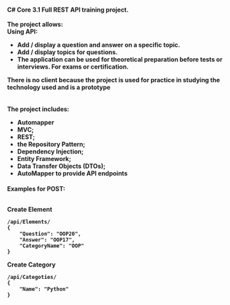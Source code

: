 <h4>C# Core 3.1 Full REST API training project.
<br><br>
The project allows:<br>
Using API:<br>

*  Add / display a question and answer on a specific topic.
*  Add / display topics for questions.
*  The application can be used for theoretical preparation before tests or interviews. For exams or certification.<br>

There is no client because the project is used for practice in studying the technology used and is a prototype
<br><br>	
The project includes:

* Automapper
* MVC;
* REST;
* the Repository Pattern;
* Dependency Injection; 
* Entity Framework;
* Data Transfer Objects (DTOs);
* AutoMapper to provide API endpoints

<h4>Examples for POST:<br><br>

﻿Create Element

	/api/Elements/
	{
		"Question": "OOP20",
		"Answer": "OOP17",
		"CategoryName": "OOP"
	}

Create Category

	/api/Categoties/
	{
		"Name": "Python"
	}
